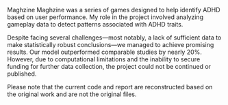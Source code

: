 Maghzine
Maghzine was a series of games designed to help identify ADHD based on user performance. My role in the project involved analyzing gameplay data to detect patterns associated with ADHD traits.

Despite facing several challenges—most notably, a lack of sufficient data to make statistically robust conclusions—we managed to achieve promising results. Our model outperformed comparable studies by nearly 20%. However, due to computational limitations and the inability to secure funding for further data collection, the project could not be continued or published.

Please note that the current code and report are reconstructed based on the original work and are not the original files.
